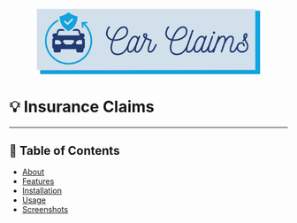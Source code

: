 <!-- Header Image -->
<p align="center">
  <img src=".\img\header_img.png" alt="Project Header" style="width:80%; max-width:800px;">
</p>

# 💡 Insurance Claims 
---

## 📖 Table of Contents

- [About](#about)
- [Features](#features)
- [Installation](#installation)
- [Usage](#usage)
- [Screenshots](#screenshots)

